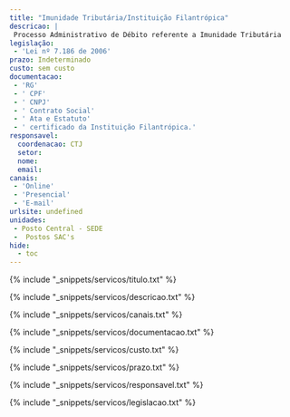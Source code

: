 ```yaml
---
title: "Imunidade Tributária/Instituição Filantrópica"
descricao: |
 Processo Administrativo de Débito referente a Imunidade Tributária
legislação: 
 - 'Lei nº 7.186 de 2006'
prazo: Indeterminado
custo: sem custo
documentacao: 
 - 'RG'
 - ' CPF'
 - ' CNPJ'
 - ' Contrato Social'
 - ' Ata e Estatuto'
 - ' certificado da Instituição Filantrópica.'
responsavel:
  coordenacao: CTJ
  setor: 
  nome: 
  email: 
canais: 
 - 'Online'
 - 'Presencial'
 - 'E-mail'
urlsite: undefined
unidades: 
 - Posto Central - SEDE
 -  Postos SAC's
hide:
  - toc
---
```


{% include "_snippets/servicos/titulo.txt" %}

{% include "_snippets/servicos/descricao.txt" %}

{% include "_snippets/servicos/canais.txt" %}

{% include "_snippets/servicos/documentacao.txt" %}

{% include "_snippets/servicos/custo.txt" %}

{% include "_snippets/servicos/prazo.txt" %}

{% include "_snippets/servicos/responsavel.txt" %}

{% include "_snippets/servicos/legislacao.txt" %}

